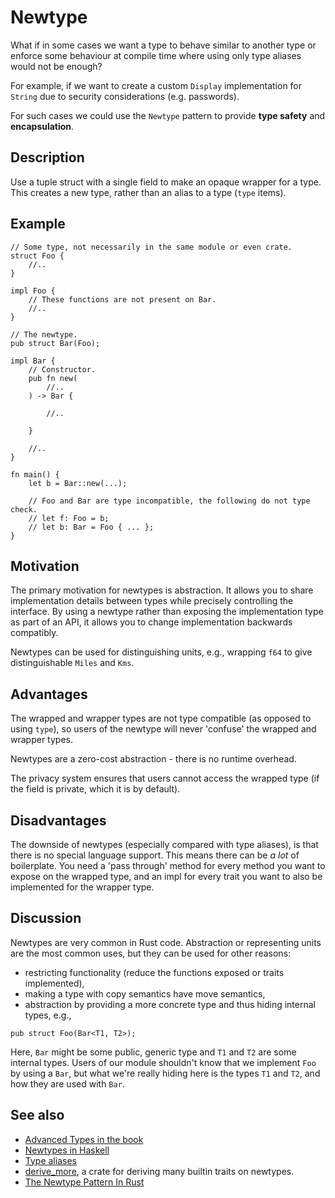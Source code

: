 # Newtype

What if in some cases we want a type to behave similar to another type or
enforce some behaviour at compile time where using only type aliases would
not be enough?

For example, if we want to create a custom `Display` implementation for `String`
due to security considerations (e.g. passwords).

For such cases we could use the `Newtype` pattern to provide __type safety__
and __encapsulation__.

## Description

Use a tuple struct with a single field to make an opaque wrapper for a type.
This creates a new type, rather than an alias to a type (`type` items).

## Example

```rust,ignore
// Some type, not necessarily in the same module or even crate.
struct Foo {
    //..
}

impl Foo {
    // These functions are not present on Bar.
    //..
}

// The newtype.
pub struct Bar(Foo);

impl Bar {
    // Constructor.
    pub fn new(
        //..
    ) -> Bar {

        //..

    }

    //..
}

fn main() {
    let b = Bar::new(...);

    // Foo and Bar are type incompatible, the following do not type check.
    // let f: Foo = b;
    // let b: Bar = Foo { ... };
}
```

## Motivation

The primary motivation for newtypes is abstraction. It allows you to share
implementation details between types while precisely controlling the interface.
By using a newtype rather than exposing the implementation type as part of an
API, it allows you to change implementation backwards compatibly.

Newtypes can be used for distinguishing units, e.g., wrapping `f64` to give
distinguishable `Miles` and `Kms`.

## Advantages

The wrapped and wrapper types are not type compatible (as opposed to using
`type`), so users of the newtype will never 'confuse' the wrapped and wrapper
types.

Newtypes are a zero-cost abstraction - there is no runtime overhead.

The privacy system ensures that users cannot access the wrapped type (if the
field is private, which it is by default).

## Disadvantages

The downside of newtypes (especially compared with type aliases), is that there
is no special language support. This means there can be *a lot* of boilerplate.
You need a 'pass through' method for every method you want to expose on the
wrapped type, and an impl for every trait you want to also be implemented for
the wrapper type.

## Discussion

Newtypes are very common in Rust code. Abstraction or representing units are the
most common uses, but they can be used for other reasons:

- restricting functionality (reduce the functions exposed or traits implemented),
- making a type with copy semantics have move semantics,
- abstraction by providing a more concrete type and thus hiding internal types,
  e.g.,

```rust,ignore
pub struct Foo(Bar<T1, T2>);
```

Here, `Bar` might be some public, generic type and `T1` and `T2` are some internal
types. Users of our module shouldn't know that we implement `Foo` by using a `Bar`,
but what we're really hiding here is the types `T1` and `T2`, and how they are used
with `Bar`.

## See also

- [Advanced Types in the book](https://doc.rust-lang.org/book/ch19-04-advanced-types.html?highlight=newtype#using-the-newtype-pattern-for-type-safety-and-abstraction)
- [Newtypes in Haskell](https://wiki.haskell.org/Newtype)
- [Type aliases](https://doc.rust-lang.org/stable/book/ch19-04-advanced-types.html#creating-type-synonyms-with-type-aliases)
- [derive_more](https://crates.io/crates/derive_more), a crate for deriving many
  builtin traits on newtypes.
- [The Newtype Pattern In Rust](https://www.worthe-it.co.za/blog/2020-10-31-newtype-pattern-in-rust.html)
